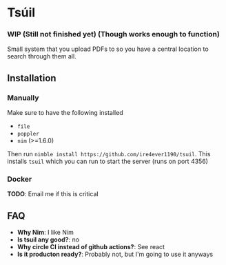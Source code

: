 # Tsúil

### WIP (Still not finished yet) (Though works enough to function)

Small system that you upload PDFs to so you have a central location to search through them all.


## Installation

### Manually
Make sure to have the following installed
 - `file`
 - `poppler`
 - `nim` (>=1.6.0)

Then run `nimble install https://github.com/ire4ever1190/tsuil`. This installs
`tsuil` which you can run to start the server (runs on port 4356)

### Docker

**TODO**: Email me if this is critical

## FAQ

 - **Why Nim**: I like Nim
 - **Is tsuil any good?**: no
 - **Why circle CI instead of github actions?**: See react
 - **Is it producton ready?**: Probably not, but I'm going to use it anyways
